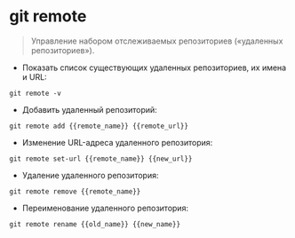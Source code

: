 # git remote

> Управление набором отслеживаемых репозиториев («удаленных репозиториев»).

- Показать список существующих удаленных репозиториев, их имена и URL:

`git remote -v`

- Добавить удаленный репозиторий:

`git remote add {{remote_name}} {{remote_url}}`

- Изменение URL-адреса удаленного репозитория:

`git remote set-url {{remote_name}} {{new_url}}`

- Удаление удаленного репозитория:

`git remote remove {{remote_name}}`

- Переименование удаленного репозитория:

`git remote rename {{old_name}} {{new_name}}`